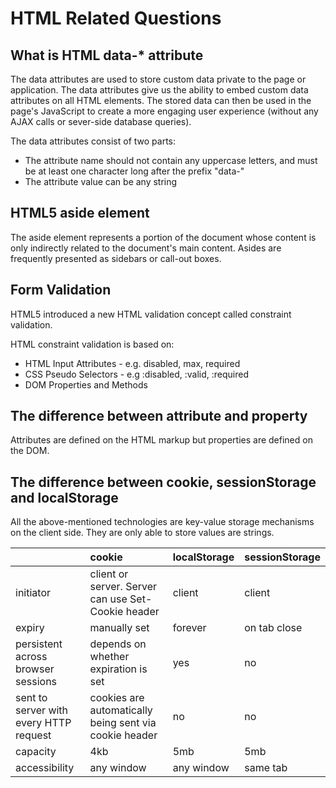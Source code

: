 # HTML Related Questions

## What is HTML data-\* attribute

The data attributes are used to store custom data private to the page or application. The data attributes give us the ability to embed custom data attributes on all HTML elements. The stored data can then be used in the page's JavaScript to create a more engaging user experience \(without any AJAX calls or sever-side database queries\). 

The data attributes consist of two parts:

* The attribute name should not contain any uppercase letters, and must be at least one character long after the prefix "data-"
* The attribute value can be any string

## HTML5 aside element

The aside element represents a portion of the document whose content is only indirectly related to the document's main content. Asides are frequently presented as sidebars or call-out boxes.

## Form Validation 

HTML5 introduced a new HTML validation concept called constraint validation. 

HTML constraint validation is based on: 

* HTML Input Attributes - e.g. disabled, max, required
* CSS Pseudo Selectors - e.g :disabled, :valid, :required
* DOM Properties and Methods 

## The difference between attribute and property

Attributes are defined on the HTML markup but properties are defined on the DOM. 

## The difference between cookie, sessionStorage and localStorage

All the above-mentioned technologies are key-value storage mechanisms on the client side. They are only able to store values are strings.

|  | cookie | localStorage | sessionStorage |
| :--- | :--- | :--- | :--- |
| initiator | client or server. Server can use Set-Cookie header | client | client |
| expiry | manually set | forever | on tab close |
| persistent across browser sessions | depends on whether expiration is set | yes | no |
| sent to server with every HTTP request | cookies are automatically being sent via cookie header | no | no |
| capacity | 4kb | 5mb | 5mb |
| accessibility | any window | any window | same tab |


